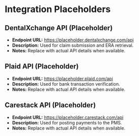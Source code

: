 # Integration Placeholders

## DentalXchange API (Placeholder)
- **Endpoint URL:** https://placeholder.dentalxchange.com/api
- **Description:** Used for claim submission and ERA retrieval.
- **Notes:** Replace with actual API details when available.

## Plaid API (Placeholder)
- **Endpoint URL:** https://placeholder.plaid.com/api
- **Description:** Used for bank transaction verification.
- **Notes:** Replace with actual API details when available.

## Carestack API (Placeholder)
- **Endpoint URL:** https://placeholder.carestack.com/api
- **Description:** Used for posting payments to the PMS.
- **Notes:** Replace with actual API details when available.
